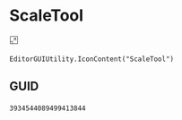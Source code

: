 # ScaleTool
![](/img/ScaleTool.png)

``` CSharp
EditorGUIUtility.IconContent("ScaleTool")
```
## GUID
```
3934544089499413844
```
